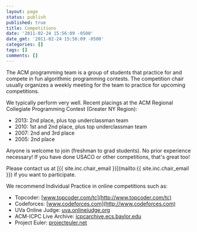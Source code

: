 ```yaml
---
layout: page
status: publish
published: true
title: Competitions
date: '2011-02-24 15:56:09 -0500'
date_gmt: '2011-02-24 15:56:09 -0500'
categories: []
tags: []
comments: []
---
```

The ACM programming team is a group of students that practice for and compete in fun algorithmic programming contests. The competition chair usually organizes a weekly meeting for the team to practice for upcoming competitions.

We typically perform very well. Recent placings at the ACM Regional Collegiate Programming Contest (Greater NY Region):

*   2013: 2nd place, plus top underclassman team
*   2010: 1st and 2nd place, plus top underclassman team
*   2007: 2nd and 3rd place
*   2005: 2nd place

Anyone is welcome to join (freshman to grad students). No prior experience necessary! If you have done USACO or other competitions, that's great too!

Please contact us at [{{ site.inc.chair_email }}](mailto:{{ site.inc.chair_email }}) if you want to participate.

We recommend Individual Practice in online competitions such as:

*   Topcoder: [www.topcoder.com/tc](http://www.topcoder.com/tc)
*   Codeforces: [www.codeforces.com](http://www.codeforces.com)
*   UVa Online Judge: [uva.onlinejudge.org](http://uva.onlinejudge.org)
*   ACM-ICPC Live Archive: [icpcarchive.ecs.baylor.edu](https://icpcarchive.ecs.baylor.edu)
*   Project Euler: [projecteuler.net](https://projecteuler.net)
